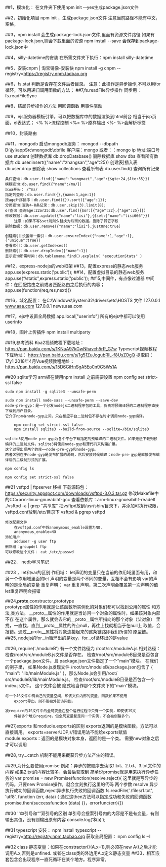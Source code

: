 ##1，模块化：
	在文件夹下使用npm init --yes生成package.json文件
	
##2，初始化项目 npm init ，生成package.json文件
	注意当前路径不能有中文，空格，
	
##3，npm install  会生成package-lock.json文件,里面有资源文件路径
	如果有package-lock.json,则会下载里面的资源
	npm install --save    会保存到package-lock.json中
	
##4，silly-datetime的安装
	在所需文件夹下执行：npm install silly-datetime

##5，安装cnpm | 淘宝镜像-安装快
	npm install -g cnpm --registry=https://registry.npm.taobao.org
	
##6，fs.stat 判断是否存在文件后者目录。
	注意：此操作是异步操作,不可以用for循环，可以用递归调用函数的方法；
##7,fs.readFile异步操作
	同步用：fs.readFileSync
	
##8，结局异步操作的方法
	用回调函数
	用事件驱动
	
##9，ejs服务器模板引擎，可以把数据库中的数据渲染到html前台
	相当于jsp页面，el表达式；
	<% %>流程控制
	<%= %>原样输出
	<%- %>会解析标签
	
##10，封装路由

##11，mongodb
	启动mongodb服务：
		mongod --dbpath D:\jyl\appSrc\mongodb\dbfile
	客户端：mongo 
	或者：：mongo  ip 地址:端口号
	use student  创建数据库
	db.dropDatabase()    删除数据库
	show dbs	查看所有数据库
	db.user.insert({"name":"zhangsan","age":25})   创建表|插入表
	db.user.drop    删除表
	show collections   查看所有表
	db.user.find()		查询所有记录
	
	条件查询：db.user.find({"name":"wangmazi","age":{$gte:24,$lte:35}})
	模糊查询:db.user.find({"name":/ma/})
	以wa开头： /^ma/
	指定列查询：db.user.find({},{name:1,age:1})
	按age升序排序：db.user.find({}).sort({"age":1});
	分页查询|查询4-8条记录：db.user.skip(3).limit(8);
	or查询|查询age:22or25:db.user.find({$or:[{"age":22},{"age":25}]})
	修改数据：db.user.update({"name":"lisi"},{$set:{"name":"lisi666"}})
		注意：如果不写$set则则么替换为后面的数据，删除了其它字段
	删除数据：db.user.remove({"name":"lisi"},justOne:true)
	
	创建索引|设置唯一索引：db.user.ensureIndex({"name":1,"age":1},{"unique":true})
	查看索引：db.user.getIndexes()
	删除索引：db.user.dropIndex({"name":1})
	显示查询所需时间：db.tablename.find().explain( "executionStats" )
	
##12，express-nodejs的web框架
##13，配置express的静态web服务
	app.use(express.static('public'));
##14，配置虚拟目录的静态web服务
	app.use(“/static”,express.static('public'));
##15,中间件，有点像过滤器
	中间件：在匹配路由之前或者匹配路由之后执行的内容；
	app.use(function(req,res,next){}
	
##16，域名配置：
	在C:\Windows\System32\drivers\etc\HOSTS 文件
	127.0.0.1 www.aaa.com
	127.0.0.1 news.aaa.com
	
##17，ejs中设置全局数据
	app.local["userinfo"]
	所有的ejs中都可以使用userinfo
	
##18，图片上传插件
	npm install multiparty
	
##19,参考资料
	Koa2视频教程下载地址： https://pan.baidu.com/s/1KNaA97kGwNhavch5rP_G7w
	Typescript视频教程下载地址： https://pan.baidu.com/s/1g51ZuJogubRlL-f8UsZOgQ
	提取码：17y1
	2018年4月Vue视频教程地址： https://pan.baidu.com/s/15D6GiHnSgA5Eo0n9G5Ws1A

##20 sqlite学习
	arm板在使用npm install 之前需要设置 npm config set strict-ssl false
	
	sudo npm install -g sqlite3 --unsafe-perm
	
	sudo npm install node-sass --unsafe-perm --save-dev
	node-pre-gyp：是一个分发nodejs二进制程序包的工具，负责将预编译好的二进制程序直接下载到用户目录。
	它介于npm与node-gyp之间，只在相应平台二进制包不存在时才调用node-gyp编译。
	
		npm config set strict-ssl false		
		npm install sqlite3 --build-from-source --sqlite=/bin/sqlite3
		
	sqlite3使用node-pre-gyp为各个平台下载指定的预编译的二进制文件。如果无法下载到预编译的二进制文件，sqlite3将使用node-gyp和源代码来构建扩展。
	这个过程出现两个的库——node-pre-gyp和node-gyp。
	两者区别在于node-gyp是发布扩展的源码，然后安装时候编译；node-pre-gyp是直接发布编译后的二级制形式的扩展。
	
	npm config ls
	
	npm config set strict-ssl false

##21 vsftpd | ftpserver 移植
	下载源码包：https://security.appspot.com/downloads/vsftpd-3.0.3.tar.gz
	修改Makefile中的CC=arm-linux-gnueabihf-gcc
	查看依赖库：arm-linux-gnueabihf-readelf ./vsftpd -a | grep "共享库"
	把vsftpd放到/usr/sbin/目录下，并添加可执行权限，vsftpd.conf放到/etc/目录下
	vsftpd &
	pgrep vsftpd
	
	修改配置文件
		在vsftpd.conf中将anonymous_enable设置为NO,
		anonymous_enable=NO
	添加用户
		adduser -g user ftp	
	删除组：groupdel ftp
	可以修改这个文件： cat /etc/passwd
	
##22， nedb学习笔记
	

##23 ，let和var的区别
	作用域：
		let声明的变量只在当前的作用域里面有用，和另一个作用域里面的let
			声明的变量是两个不同的变量，互相不会有影响
		var的声明的是全局的变量
	重复声明：
		var 重复声明，第二次声明会覆盖第一次声明的值
		let重复声明会报错
		
##24,__proto__,constructor,prototype		
	prototype属性的作用就是让该函数所实例化的对象们都可以找到公用的属性
		和方法,类方法。
	__proto__属性的作用就是当访问一个对象的属性时，如果该对象内部不存
		在这个属性，那么就会去它的__proto__属性所指向的那个对象（父对象）
		里找，一直找，直到__proto__属性的终点null，再往上找就相当于在null上
		取值，会报错。通过__proto__属性将对象连接起来的这条链路即我们所谓的
		原型链。
##25, nodejs的for…in循环出的是key，for…of循环出的是value

##26, require('./moduleB')   有一个文件路径为 /root/src/moduleA.js
	相对路径：
		检查/root/src/moduleB.js文件是否存在。
		检查/root/src/moduleB目录是否包含一个package.json文件，且
			package.json文件指定了一个"main"模块。 在我们的例子里，
			如果Node.js发现文件 /root/src/moduleB/package.json包含了
			{ "main": "lib/mainModule.js" }，那么Node.js会引用/root/
			src/moduleB/lib/mainModule.js。
		检查/root/src/moduleB目录是否包含一个index.js文件。 这个文件会被
			隐式地当作那个文件夹下的"main"模块。

	每一个JS文件中有自己的变量空间，即该文件内部的变量、函数如果不使用
		export导出，则不能被外部访问到。
		
	被require的JS文件中的全局变量在整个运行过程中只有一个实例，即使该JS文
		件被多个地方require，但全局变量都是同一个实例，不会被创建多个。
		
##27,exports 和moduole.exports的区别
	exports返回的是模块函数。方法可以直接调用。
		exports=serverUDP;//错误用法不能给exports赋值
	module.exports：返回的是模块对象本身，返回的是一个类。
		需要new对象之后才可以调用
		
##28, try…catch 机制不能用来截获异步方法产生的错误。

##29,为什么要使用promise
	例如：异步的按顺序去读取1.txt、2.txt、3.txt文件的内容
		如果2.txt的内容比较多，会最后获取到
	简单说promise就是用来执行异步任务的
	var promise = new Promise(function(resolve,reject){
	这里就是写异步的代码，只要new  Promise操作，就会立刻执行这里的代码
	两个参数 resolve 异步执行成功的回调函数,reject异步执行失败的回调函数
	fs.readFile('./files/1.txt', 'utf8', function (err, data) {
	通过这then方法可以指定成功和失败的回调函数
	promise.then(successfunction (data) {}，errorfunc(err){})

##30 ''单引号和“”双引号的区别
	单引号会搜索引号内的内容是不是有变量，有则输出其值，没有则输出原有内容
	console.log(‘$(a)‘);

##31 typescript
	安装：
		npm install typescript --registry=http://registry.npm.taobao.org
	获取全局配置：
		npm config ls –l
		
##32 class
	静态变量：如果在constractor(){A.x=1},则必须在new A()之后才能调用A.x,否则是unfined.
			  或者在class类的外边用A.x定义静态变量
##33，相互嵌套包含会出现程序一直死循环在某个地方。程序异常。			  



























	
	